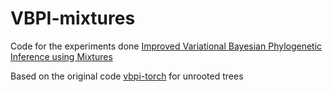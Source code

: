 # VBPI-mixtures
Code for the experiments done [Improved Variational Bayesian Phylogenetic Inference using Mixtures](https://arxiv.org/abs/2310.00941) 


Based on the original code [vbpi-torch](https://github.com/zcrabbit/vbpi-torch) for unrooted trees 
